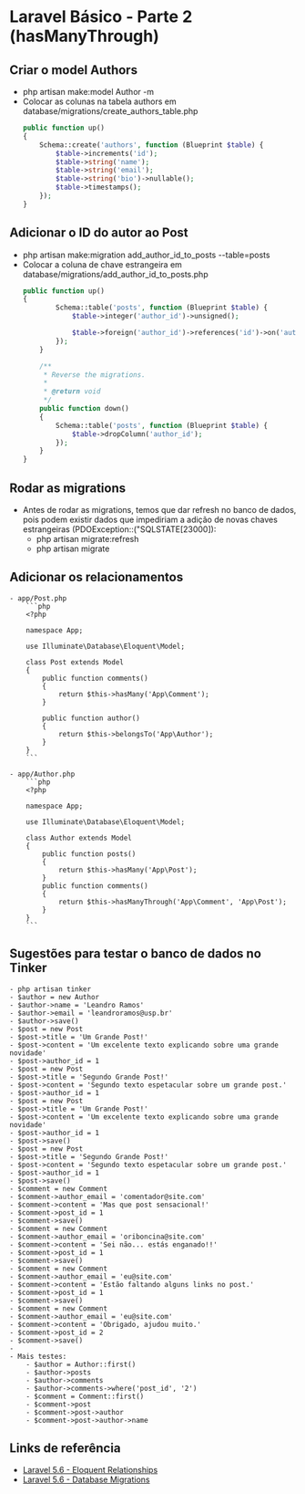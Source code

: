 # Laravel Básico - Parte 2 (hasManyThrough)

## Criar o model Authors
- php artisan make:model Author -m
- Colocar as colunas na tabela authors em database/migrations/create_authors_table.php
    ```php
    public function up()
    {
        Schema::create('authors', function (Blueprint $table) {
            $table->increments('id');
            $table->string('name');
            $table->string('email');
            $table->string('bio')->nullable();
            $table->timestamps();
        });
    }
    ```

## Adicionar o ID do autor ao Post
- php artisan make:migration add_author_id_to_posts --table=posts
- Colocar a coluna de chave estrangeira em database/migrations/add_author_id_to_posts.php
    ```php
    public function up()
    {
            Schema::table('posts', function (Blueprint $table) {
                $table->integer('author_id')->unsigned();

                $table->foreign('author_id')->references('id')->on('authors');
            });
        }

        /**
         * Reverse the migrations.
         *
         * @return void
         */
        public function down()
        {
            Schema::table('posts', function (Blueprint $table) {
                $table->dropColumn('author_id');
            });
        }
    }
    ```

## Rodar as migrations
- Antes de rodar as migrations, temos que dar refresh no banco de dados, pois podem existir dados que impediriam a adição de novas chaves estrangeiras (PDOException::("SQLSTATE[23000]):
    - php artisan migrate:refresh
    - php artisan migrate

## Adicionar os relacionamentos
    - app/Post.php
        ```php
        <?php

        namespace App;

        use Illuminate\Database\Eloquent\Model;

        class Post extends Model
        {
            public function comments()
            {
                return $this->hasMany('App\Comment');
            }

            public function author()
            {
                return $this->belongsTo('App\Author');
            }
        }
        ```

    - app/Author.php
        ```php
        <?php

        namespace App;

        use Illuminate\Database\Eloquent\Model;

        class Author extends Model
        {
            public function posts()
            {
                return $this->hasMany('App\Post');
            }
            public function comments()
            {
                return $this->hasManyThrough('App\Comment', 'App\Post');
            }
        }
        ```

## Sugestões para testar o banco de dados no Tinker
    - php artisan tinker
    - $author = new Author
    - $author->name = 'Leandro Ramos'
    - $author->email = 'leandroramos@usp.br'
    - $author->save()
    - $post = new Post
    - $post->title = 'Um Grande Post!'
    - $post->content = 'Um excelente texto explicando sobre uma grande novidade'
    - $post->author_id = 1
    - $post = new Post
    - $post->title = 'Segundo Grande Post!'
    - $post->content = 'Segundo texto espetacular sobre um grande post.'
    - $post->author_id = 1
    - $post = new Post
    - $post->title = 'Um Grande Post!'
    - $post->content = 'Um excelente texto explicando sobre uma grande novidade'
    - $post->author_id = 1 
    - $post->save()
    - $post = new Post
    - $post->title = 'Segundo Grande Post!'
    - $post->content = 'Segundo texto espetacular sobre um grande post.'
    - $post->author_id = 1 
    - $post->save()
    - $comment = new Comment
    - $comment->author_email = 'comentador@site.com'
    - $comment->content = 'Mas que post sensacional!'
    - $comment->post_id = 1
    - $comment->save()
    - $comment = new Comment
    - $comment->author_email = 'oriboncina@site.com'
    - $comment->content = 'Sei não... estás enganado!!'
    - $comment->post_id = 1
    - $comment->save()
    - $comment = new Comment
    - $comment->author_email = 'eu@site.com'
    - $comment->content = 'Estão faltando alguns links no post.'
    - $comment->post_id = 1
    - $comment->save()
    - $comment = new Comment
    - $comment->author_email = 'eu@site.com'
    - $comment->content = 'Obrigado, ajudou muito.'
    - $comment->post_id = 2
    - $comment->save()
    - 
    - Mais testes:
        - $author = Author::first()
        - $author->posts
        - $author->comments
        - $author->comments->where('post_id', '2')
        - $comment = Comment::first()
        - $comment->post
        - $comment->post->author
        - $comment->post->author->name
 
## Links de referência
- [Laravel 5.6 - Eloquent Relationships](https://laravel.com/docs/5.6/eloquent-relationships#has-many-through)
- [Laravel 5.6 - Database Migrations](https://laravel.com/docs/5.6/migrations#generating-migrations)
